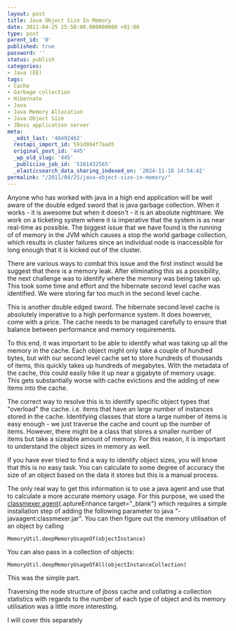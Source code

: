 ```yaml
---
layout: post
title: Java Object Size In Memory
date: 2011-04-25 15:58:00.000000000 +01:00
type: post
parent_id: '0'
published: true
password: ''
status: publish
categories:
- Java (EE)
tags:
- Cache
- Garbage collection
- Hibernate
- Java
- Java Memory Allocation
- Java Object Size
- JBoss application server
meta:
  _edit_last: '48492462'
  restapi_import_id: 591d994f7aad5
  original_post_id: '445'
  _wp_old_slug: '445'
  _publicize_job_id: '5181432565'
  _elasticsearch_data_sharing_indexed_on: '2024-11-18 14:54:42'
permalink: "/2011/04/25/java-object-size-in-memory/"
---
```


Anyone who has worked with java in a high end application will be well
aware of the double edged sword that is java garbage collection. When it
works - it is awesome but when it doesn\'t - it is an absolute
nightmare. We work on a ticketing system where it is imperative that the
system is as near real-time as possible. The biggest issue that we have
found is the running of of memory in the JVM which causes a stop the
world garbage collection, which results in cluster failures since an
individual node is inaccessible for long enough that it is kicked out of
the cluster.

There are various ways to combat this issue and the first instinct would
be suggest that there is a memory leak. After eliminating this as a
possibility, the next challenge was to identify where the memory was
being taken up. This took some time and effort and the hibernate second
level cache was identified. We were storing far too much in the second
level cache.

This is another double edged sword. The hibernate second level cache is
absolutely imperative to a high performance system. It does howerver,
come with a price. The cache needs to be managed carefully to ensure
that balance between performance and memory requirements.

To this end, it was important to be able to identify what was taking up
all the memory in the cache. Each object might only take a couple of
hundred bytes, but with our second level cache set to store hundreds of
thousands of items, this quickly takes up hundreds of megabytes. With
the metadata of the cache, this could easily hike it up near a gigabyte
of memory usage. This gets substantially worse with cache evictions and
the adding of new items into the cache.

The correct way to resolve this is to identify specific object types
that \"overload\" the cache. i.e. items that have an large number of
instances stored in the cache. Identifying classes that store a large
number of items is easy enough - we just traverse the cache and count up
the number of items. However, there might be a class that stores a
smaller number of items but take a sizeable amount of memory. For this
reason, it is important to understand the object sizes in memory as
well.

If you have ever tried to find a way to identify object sizes, you will
know that this is no easy task. You can calculate to some degree of
accuracy the size of an object based on the data it stores but this is a
manual process.

The only real way to get this information is to use a java agent and use
that to calculate a more accurate memory usage. For this purpose, we
used the [classmexer
agent](http://www.javamex.com/classmexer/ "ClassMexer Java Profiling Agent"){.aptureEnhance
target="_blank"} which requires a simple installation step of adding the
following parameter to java \"-javaagent:classmexer.jar\". You can then
figure out the memory utilisation of an object by calling

    MemoryUtil.deepMemoryUsageOf(objectInstance)

You can also pass in a collection of objects:

    MemoryUtil.deepMemoryUsageOfAll(objectInstanceCollection)

This was the simple part.

Traversing the node structure of jboss cache and collating a collection
statistics with regards to the number of each type of object and its
memory utilisation was a little more interesting.

I will cover this separately
